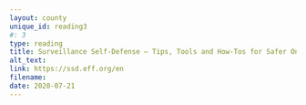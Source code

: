 ```yaml
---
layout: county 
unique_id: reading3
#: 3
type: reading
title: Surveillance Self-Defense – Tips, Tools and How-Tos for Safer Online Communications
alt_text: 
link: https://ssd.eff.org/en
filename: 
date: 2020-07-21
---
```

